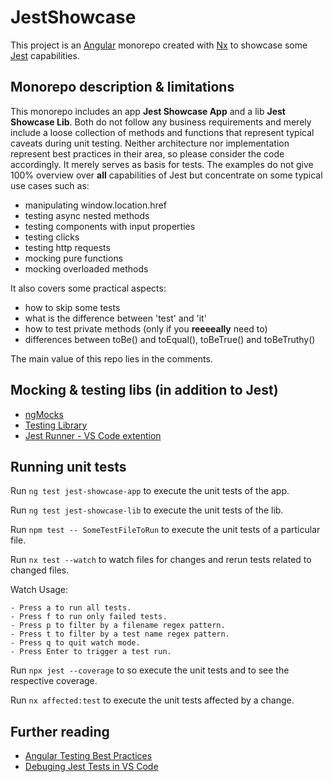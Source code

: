 # JestShowcase

This project is an [Angular](https://angular.io) monorepo created with [Nx](https://nx.dev) to showcase some [Jest](https://jestjs.io) capabilities.

## Monorepo description & limitations

This monorepo includes an app **Jest Showcase App** and a lib **Jest Showcase Lib**. Both do not follow any business requirements and merely include a loose collection of methods and functions that represent typical caveats during unit testing. Neither architecture nor implementation represent best practices in their area, so please consider the code accordingly. It merely serves as basis for tests. The examples do not give 100% overview over **all** capabilities of Jest but concentrate on some typical use cases such as:
- manipulating window.location.href
- testing async nested methods
- testing components with input properties
- testing clicks
- testing http requests
- mocking pure functions
- mocking overloaded methods

It also covers some practical aspects:
- how to skip some tests
- what is the difference between 'test' and 'it'
- how to test private methods (only if you **reeeeally** need to)
- differences between toBe() and toEqual(), toBeTrue() and toBeTruthy()

The main value of this repo lies in the comments. 

## Mocking & testing libs (in addition to Jest)

- [ngMocks](https://ng-mocks.sudo.eu)
- [Testing Library](https://github.com/testing-library/angular-testing-library)
- [Jest Runner - VS Code extention](https://marketplace.visualstudio.com/items?itemName=firsttris.vscode-jest-runner)

## Running unit tests

Run `ng test jest-showcase-app` to execute the unit tests of the app.

Run `ng test jest-showcase-lib` to execute the unit tests of the lib.

Run `npm test -- SomeTestFileToRun` to execute the unit tests of a particular file.

Run `nx test --watch` to watch files for changes and rerun tests related to changed files.

  Watch Usage:

    - Press a to run all tests.
    - Press f to run only failed tests.
    - Press p to filter by a filename regex pattern.
    - Press t to filter by a test name regex pattern.
    - Press q to quit watch mode.
    - Press Enter to trigger a test run.

Run `npx jest --coverage` to so execute the unit tests and to see the respective coverage.

Run `nx affected:test` to execute the unit tests affected by a change.

## Further reading
- [Angular Testing Best Practices](https://angular.io/guide/testing)
- [Debuging Jest Tests in VS Code](https://juristr.com/blog/2020/05/vscode-debug-jest/)
